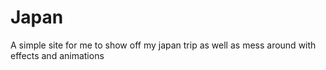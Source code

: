 # Japan

A simple site for me to show off my japan trip as well as mess around with effects and animations